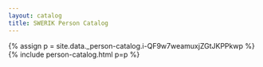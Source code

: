 ```yaml
---
layout: catalog
title: SWERIK Person Catalog
---
```

{% assign p = site.data._person-catalog.i-QF9w7weamuxjZGtJKPPkwp %}
{% include person-catalog.html p=p %}

